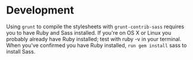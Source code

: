 # Development

Using `grunt` to compile the stylesheets with `grunt-contrib-sass` requires you to have Ruby and Sass installed. If you're on OS X or Linux you probably already have Ruby installed; test with ruby -v in your terminal. When you've confirmed you have Ruby installed, `run gem install` sass to install Sass.

